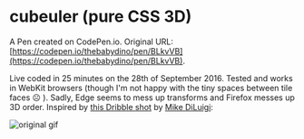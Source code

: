# cubeuler (pure CSS 3D)

A Pen created on CodePen.io. Original URL: [https://codepen.io/thebabydino/pen/BLkvVB](https://codepen.io/thebabydino/pen/BLkvVB).

Live coded in 25 minutes on the 28th of September 2016. Tested and works in WebKit browsers (though I'm not happy with the tiny spaces between tile faces ☹ ). Sadly, Edge seems to mess up transforms and Firefox messes up 3D order. Inspired by [this Dribble shot](https://dribbble.com/shots/2392881-Cubeuler) by [Mike DiLuigi](http://www.mikediluigi.com/): 

![original gif](https://d13yacurqjgara.cloudfront.net/users/318273/screenshots/2392881/cubeuler.gif)